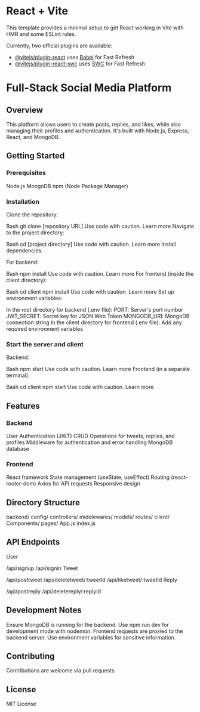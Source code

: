 # React + Vite

This template provides a minimal setup to get React working in Vite with HMR and some ESLint rules.

Currently, two official plugins are available:

- [@vitejs/plugin-react](https://github.com/vitejs/vite-plugin-react/blob/main/packages/plugin-react/README.md) uses [Babel](https://babeljs.io/) for Fast Refresh
- [@vitejs/plugin-react-swc](https://github.com/vitejs/vite-plugin-react-swc) uses [SWC](https://swc.rs/) for Fast Refresh

# Full-Stack Social Media Platform

## Overview

This platform allows users to create posts, replies, and likes, while also managing their profiles and authentication. It's built with Node.js, Express, React, and MongoDB.

## Getting Started

### Prerequisites

Node.js
MongoDB
npm (Node Package Manager)
### Installation

Clone the repository:

Bash
git clone [repository URL]
Use code with caution. Learn more
Navigate to the project directory:

Bash
cd [project directory]
Use code with caution. Learn more
Install dependencies:

For backend:

Bash
npm install
Use code with caution. Learn more
For frontend (inside the client directory):

Bash
cd client
npm install
Use code with caution. Learn more
Set up environment variables:

In the root directory for backend (.env file):
PORT: Server's port number
JWT_SECRET: Secret key for JSON Web Token
MONGODB_URI: MongoDB connection string
In the client directory for frontend (.env file):
Add any required environment variables
### Start the server and client

Backend:

Bash
npm start
Use code with caution. Learn more
Frontend (in a separate terminal):

Bash
cd client
npm start
Use code with caution. Learn more
## Features

### Backend

User Authentication (JWT)
CRUD Operations for tweets, replies, and profiles
Middleware for authentication and error handling
MongoDB database
### Frontend

React framework
State management (useState, useEffect)
Routing (react-router-dom)
Axios for API requests
Responsive design
## Directory Structure

backend/
config/
controllers/
middlewares/
models/
routes/
client/
Components/
pages/
App.js
index.js
## API Endpoints

User

/api/signup
/api/signin
Tweet

/api/posttweet
/api/deletetweet/:tweetId
/api/liketweet/:tweetId
Reply

/api/postreply
/api/deletereply/:replyId
## Development Notes

Ensure MongoDB is running for the backend.
Use npm run dev for development mode with nodemon.
Frontend requests are proxied to the backend server.
Use environment variables for sensitive information.
## Contributing

Contributions are welcome via pull requests.

## License

MIT License